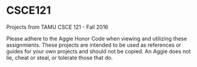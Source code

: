 # CSCE121
Projects from TAMU CSCE 121 - Fall 2016 

Please adhere to the Aggie Honor Code when viewing and utilizing these assignmients. These projects are intended to be used as references or guides for your own projects and should not be copied. An Aggie does not lie, cheat or steal, or tolerate those that do. 
